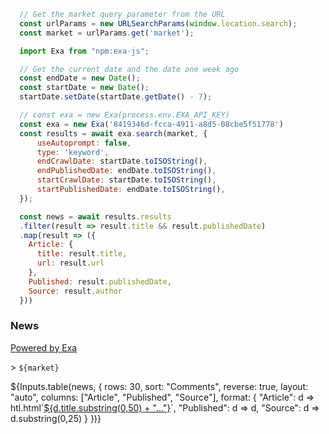 ```js
  // Get the market query parameter from the URL
  const urlParams = new URLSearchParams(window.location.search);
  const market = urlParams.get('market');
```

```js
  import Exa from "npm:exa-js";

  // Get the current date and the date one week ago
  const endDate = new Date();
  const startDate = new Date();
  startDate.setDate(startDate.getDate() - 7);

  // const exa = new Exa(process.env.EXA_API_KEY)
  const exa = new Exa('8419346d-fcca-4911-a8d5-08cbe5f51778')
  const results = await exa.search(market, {
      useAutoprompt: false,
      type: 'keyword',
      endCrawlDate: startDate.toISOString(),
      endPublishedDate: endDate.toISOString(),
      startCrawlDate: startDate.toISOString(),
      startPublishedDate: endDate.toISOString(),
  });

  const news = await results.results
  .filter(result => result.title && result.publishedDate)
  .map(result => ({
    Article: {
      title: result.title,
      url: result.url
    },
    Published: result.publishedDate,
    Source: result.author
  }))
```

<div>
  <h3>News</h3>
  <a href="https://exa.ai" target="_blank">Powered by Exa</a>
  <p>> <code>${market}</code></p>
  <div>
      ${Inputs.table(news, {
      rows: 30, 
      sort: "Comments", 
      reverse: true,
      layout: "auto",
      columns: ["Article", "Published", "Source"],
      format: {
        "Article": d => htl.html`<a href="${d.url}" target="_blank">${d.title.substring(0,50) + "..."}</a>`,
        "Published": d => d,
        "Source": d => d.substring(0,25)
      }
    })}
  </div>
</div>